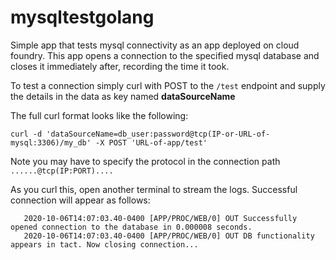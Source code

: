 # mysqltestgolang

Simple app that tests mysql connectivity as an app deployed on cloud foundry. This app opens a connection to the specified mysql database and closes it immediately after, recording the time it took. 

To test a connection simply curl with POST to the `/test` endpoint and supply the details in the data as key named **dataSourceName**

The full curl format looks like the following:

`curl -d 'dataSourceName=db_user:password@tcp(IP-or-URL-of-mysql:3306)/my_db' -X POST 'URL-of-app/test'`

Note you may have to specify the protocol in the connection path `......@tcp(IP:PORT)....`

As you curl this, open another terminal to stream the logs. Successful connection will appear as follows:

```
   2020-10-06T14:07:03.40-0400 [APP/PROC/WEB/0] OUT Successfully opened connection to the database in 0.000008 seconds.
   2020-10-06T14:07:03.40-0400 [APP/PROC/WEB/0] OUT DB functionality appears in tact. Now closing connection...
```
